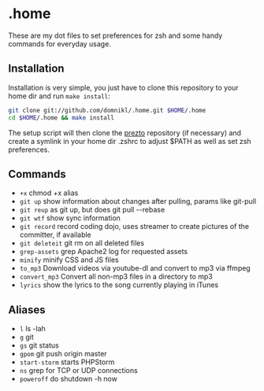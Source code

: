 # .home

These are my dot files to set preferences for zsh and some handy commands for everyday usage.

## Installation

Installation is very simple, you just have to clone this repository to your home dir and run `make install`:

```bash
git clone git://github.com/domnikl/.home.git $HOME/.home
cd $HOME/.home && make install
```

The setup script will then clone the [prezto](https://github.com/sorin-ionescu/prezto) repository (if necessary) and create a symlink in your home dir .zshrc to adjust $PATH as well as set zsh preferences.

## Commands

* `+x` chmod +x alias
* `git up` show information about changes after pulling, params like git-pull
* `git reup` as git up, but does git pull --rebase
* `git wtf` show sync information
* `git record` record coding dojo, uses streamer to create pictures of the committer, if available
* `git deleteit` git rm on all deleted files
* `grep-assets` grep Apache2 log for requested assets
* `minify` minify CSS and JS files
* `to_mp3` Download videos via youtube-dl and convert to mp3 via ffmpeg
* `convert_mp3` Convert all non-mp3 files in a directory to mp3
* `lyrics` show the lyrics to the song currently playing in iTunes

## Aliases

* `l` ls -lah
* `g` git
* `gs` git status
* `gpom` git push origin master
* `start-storm` starts PHPStorm
* `ns` grep for TCP or UDP connections
* `poweroff` do shutdown -h now

